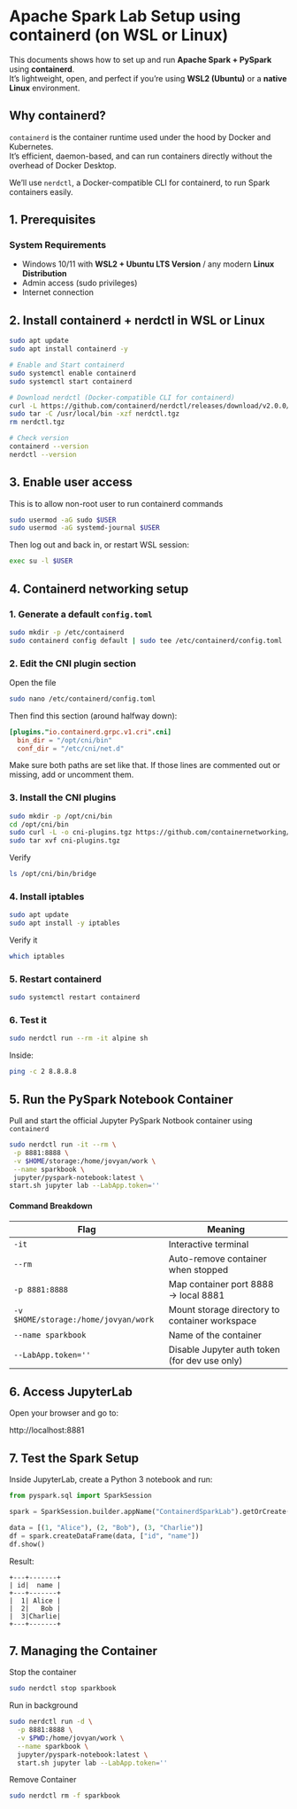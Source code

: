 # Apache Spark Lab Setup using containerd (on WSL or Linux)

This documents shows how to set up and run **Apache Spark + PySpark** using **containerd**.  
It’s lightweight, open, and perfect if you’re using **WSL2 (Ubuntu)** or a **native Linux** environment.

## Why containerd?

`containerd` is the container runtime used under the hood by Docker and Kubernetes.  
It’s efficient, daemon-based, and can run containers directly without the overhead of Docker Desktop.

We’ll use `nerdctl`, a Docker-compatible CLI for containerd, to run Spark containers easily.

## 1. Prerequisites

### System Requirements
- Windows 10/11 with **WSL2 + Ubuntu LTS Version** / any modern **Linux Distribution**
- Admin access (sudo privileges)
- Internet connection

## 2. Install containerd + nerdctl in WSL or Linux

```bash
sudo apt update
sudo apt install containerd -y

# Enable and Start containerd
sudo systemctl enable containerd
sudo systemctl start containerd

# Download nerdctl (Docker-compatible CLI for containerd)
curl -L https://github.com/containerd/nerdctl/releases/download/v2.0.0/nerdctl-2.0.0-linux-amd64.tar.gz -o nerdctl.tgz
sudo tar -C /usr/local/bin -xzf nerdctl.tgz
rm nerdctl.tgz

# Check version
containerd --version
nerdctl --version
```

## 3. Enable user access
This is to allow non-root user to run containerd commands

```bash
sudo usermod -aG sudo $USER
sudo usermod -aG systemd-journal $USER
```
Then log out and back in, or restart WSL session:

```bash
exec su -l $USER
```

## 4. Containerd networking setup

### 1. Generate a default `config.toml`
```bash
sudo mkdir -p /etc/containerd
sudo containerd config default | sudo tee /etc/containerd/config.toml
```

### 2. Edit the CNI plugin section
Open the file
```bash
sudo nano /etc/containerd/config.toml
```
Then find this section (around halfway down):
```toml
[plugins."io.containerd.grpc.v1.cri".cni]
  bin_dir = "/opt/cni/bin"
  conf_dir = "/etc/cni/net.d"
```
Make sure both paths are set like that.
If those lines are commented out or missing, add or uncomment them.

### 3. Install the CNI plugins
```bash
sudo mkdir -p /opt/cni/bin
cd /opt/cni/bin
sudo curl -L -o cni-plugins.tgz https://github.com/containernetworking/plugins/releases/download/v1.5.0/cni-plugins-linux-amd64-v1.5.0.tgz
sudo tar xvf cni-plugins.tgz
```
Verify
```bash
ls /opt/cni/bin/bridge
```

### 4. Install iptables
```bash
sudo apt update
sudo apt install -y iptables
```
Verify it
```bash
which iptables
```

### 5. Restart containerd
```bash
sudo systemctl restart containerd
```

### 6. Test it
```bash
sudo nerdctl run --rm -it alpine sh
```
Inside:
```bash
ping -c 2 8.8.8.8
```

## 5. Run the PySpark Notebook Container
Pull and start the official Jupyter PySpark Notbook container using `containerd`

```bash
sudo nerdctl run -it --rm \
 -p 8881:8888 \
 -v $HOME/storage:/home/jovyan/work \
 --name sparkbook \
 jupyter/pyspark-notebook:latest \
start.sh jupyter lab --LabApp.token='' 
```
#### Command Breakdown

| Flag                        | Meaning                                        |
| --------------------------- | ---------------------------------------------- |
| `-it`                       | Interactive terminal                           |
| `--rm`                      | Auto-remove container when stopped             |
| `-p 8881:8888`              | Map container port 8888 → local 8881           |
| `-v $HOME/storage:/home/jovyan/work` | Mount storage directory to container workspace |
| `--name sparkbook`          | Name of the container                          |
| `--LabApp.token=''`         | Disable Jupyter auth token (for dev use only)  |

## 6. Access JupyterLab

Open your browser and go to:

http://localhost:8881

## 7. Test the Spark Setup
Inside JupyterLab, create a Python 3 notebook and run:
```py
from pyspark.sql import SparkSession

spark = SparkSession.builder.appName("ContainerdSparkLab").getOrCreate()

data = [(1, "Alice"), (2, "Bob"), (3, "Charlie")]
df = spark.createDataFrame(data, ["id", "name"])
df.show()
```
Result:
```pgsql
+---+-------+
| id|  name |
+---+-------+
|  1| Alice |
|  2|   Bob |
|  3|Charlie|
+---+-------+
```

## 7. Managing the Container

Stop the container
```bash
sudo nerdctl stop sparkbook
```
Run in background
```bash
sudo nerdctl run -d \
  -p 8881:8888 \
  -v $PWD:/home/jovyan/work \
  --name sparkbook \
  jupyter/pyspark-notebook:latest \
  start.sh jupyter lab --LabApp.token=''
```
Remove Container
```bash
sudo nerdctl rm -f sparkbook
```